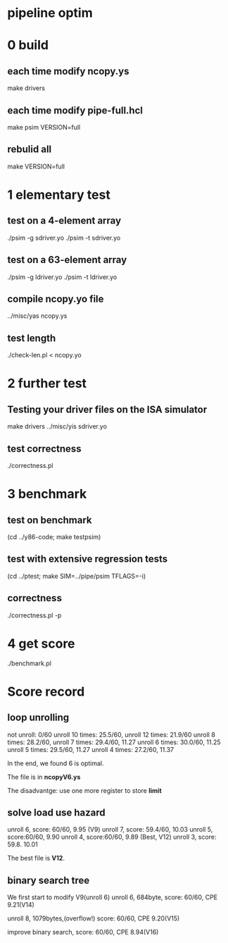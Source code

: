 # pipeline optim

# 0 build
## each time modify ncopy.ys
make drivers

## each time modify pipe-full.hcl
make psim VERSION=full

## rebulid all
make VERSION=full

# 1 elementary test
## test on a 4-element array
./psim -g sdriver.yo
./psim -t sdriver.yo

## test on a 63-element array
./psim -g ldriver.yo
./psim -t ldriver.yo

## compile ncopy.yo file
../misc/yas ncopy.ys

## test length
./check-len.pl < ncopy.yo

# 2 further test
## Testing your driver files on the ISA simulator
make drivers
../misc/yis sdriver.yo

## test correctness
./correctness.pl

# 3 benchmark

## test on benchmark
(cd ../y86-code; make testpsim)

## test  with extensive regression tests
(cd ../ptest; make SIM=../pipe/psim TFLAGS=-i)

## correctness
./correctness.pl -p

# 4 get score
./benchmark.pl


# Score record
## loop unrolling
not unroll: 0/60
unroll 10 times: 25.5/60, 
unroll 12 times: 21.9/60
unroll 8 times: 28.2/60, 
unroll 7 times: 29.4/60, 11.27
unroll 6 times: 30.0/60, 11.25
unroll 5 times: 29.5/60, 11.27
unroll 4 times: 27.2/60, 11.37

In the end, we found 6 is optimal.

The file is in **ncopyV6.ys**

The disadvantge: use one more register to store **limit** 

## solve load use hazard
 unroll 6, score: 60/60, 9.95 (V9)
 unroll 7, score: 59.4/60, 10.03
unroll 5, score:60/60, 9.90
unroll 4, score:60/60, 9.89 (Best, V12)
unroll 3, score: 59.8. 10.01

The best file is **V12**.

## binary search tree
We first start to modify V9(unroll 6)
unroll 6, 684byte, score: 60/60, CPE 9.21(V14)

unroll 8, 1079bytes,(overflow!) score: 60/60, CPE 9.20(V15)

improve binary search, score: 60/60, CPE 8.94(V16)
